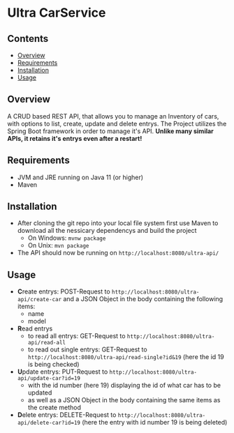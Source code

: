 # Ultra CarService 
## Contents
- [Overview](#Overview)
- [Requirements](#Requirements)
- [Installation](#Installation)
- [Usage](#usage)
## Overview
A CRUD based REST API, that allows you to manage an Inventory of cars, with options to list, create, update and delete entrys. 
The Project utilizes the Spring Boot framework in order to manage it's API. **Unlike many similar APIs, it retains it's entrys even after a restart!**
## Requirements
- JVM and JRE running on Java 11 (or higher)
- Maven
## Installation
- After cloning the git repo into your local file system first use Maven to download all the nessicary dependencys and build the project
    - On Windows:   ``mvnw package``
    - On Unix:  ``mvn package`` 
- The API should now be running on ``http://localhost:8080/ultra-api/``
## Usage
- **C**reate entrys: POST-Request to ``http://localhost:8080/ultra-api/create-car`` and a JSON Object in the body containing the following items:
    - name
    - model
- **R**ead entrys
    - to read all entrys: GET-Request to ``http://localhost:8080/ultra-api/read-all``
    - to read out single entrys: GET-Request to ``http://localhost:8080/ultra-api/read-single?id&19`` (here the id 19 is being checked)
- **U**pdate entrys: PUT-Request to ``http://localhost:8080/ultra-api/update-car?id=19``
    - with the id number (here 19) displaying the id of what car has to be updated 
    - as well as a JSON Object in the body containing the same items as the create method
- **D**elete entrys: DELETE-Request to ``http://localhost:8080/ultra-api/delete-car?id=19`` (here the entry with id number 19 is being deleted)

